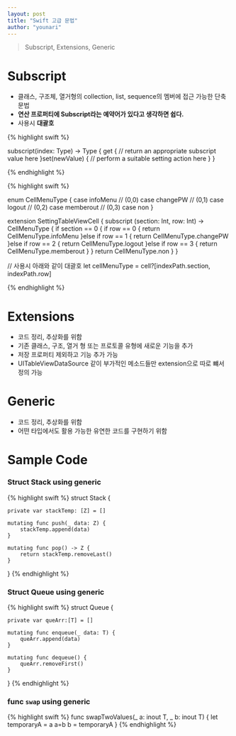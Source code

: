 ```yaml
---
layout: post
title: "Swift 고급 문법"
author: "younari"
---
```


> Subscript, Extensions, Generic

# Subscript
- 클래스, 구조체, 열거형의 collection, list, sequence의 멤버에 접근 가능한 단축문법
- **연산 프로퍼티에 Subscript라는 예약어가 있다고 생각하면 쉽다.**
- 사용시 **대괄호**

{% highlight swift %}

subscript(index: Type) -> Type {	get {
		// return an appropriate subscript value here
	}set(newValue) {
		// perform a suitable setting action here	}
}

{% endhighlight %}


{% highlight swift %}

enum CellMenuType {
    case infoMenu // (0,0)
    case changePW // (0,1)
    case logout // (0,2)
    case memberout // (0,3)
    case non
}

extension SettingTableViewCell {
    subscript (section: Int, row: Int) -> CellMenuType {
        if section == 0 {
            if row == 0 {
                return CellMenuType.infoMenu
            }else if row == 1 {
                return CellMenuType.changePW
            }else if row == 2 {
                return CellMenuType.logout
            }else if row == 3 {
                return CellMenuType.memberout
            }
        }
        return CellMenuType.non
    }
}

// 사용시 아래와 같이 대괄호
let cellMenuType = cell?[indexPath.section, indexPath.row]

{% endhighlight %}


# Extensions
- 코드 정리, 추상화를 위함
- 기존 클래스, 구조, 열거 형 또는 프로토콜 유형에 새로운 기능을 추가
- 저장 프로퍼티 제외하고 기능 추가 가능
- UITableViewDataSource 같이 부가적인 메소드들만 extension으로 따로 뺴서 정의 가능


# Generic
- 코드 정리, 추상화를 위함
- 어떤 타입에서도 활용 가능한 유연한 코드를 구현하기 위함


# Sample Code
### Struct Stack using generic
{% highlight swift %}
struct Stack<Z> {
    
    private var stackTemp: [Z] = []
    
    mutating func push(_ data: Z) {
        stackTemp.append(data)
    }
    
    mutating func pop() -> Z {
        return stackTemp.removeLast()
    }
    
}
{% endhighlight %}

### Struct Queue using generic
{% highlight swift %}
struct Queue<T> {
    
    private var queArr:[T] = []
    
    mutating func enqueue(_ data: T) {
        queArr.append(data)
    }
    
    mutating func dequeue() {
        queArr.removeFirst()
    }
    
}
{% endhighlight %}


### func `swap` using generic
{% highlight swift %}
func swapTwoValues<T>(_ a: inout T, _ b: inout T) { 
	let temporaryA = a	a=b	b = temporaryA}
{% endhighlight %}
